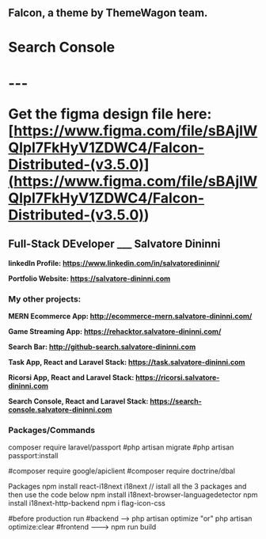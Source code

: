 ## Falcon, a theme by ThemeWagon team.
<h1>Search Console<h1>
---

Get the figma design file here:
[https://www.figma.com/file/sBAjIWQIpl7FkHyV1ZDWC4/Falcon-Distributed-(v3.5.0)](<https://www.figma.com/file/sBAjIWQIpl7FkHyV1ZDWC4/Falcon-Distributed-(v3.5.0)>)

<h2>Full-Stack DEveloper ___ <span>Salvatore Dininni</span></h2>

<b>linkedIn Profile: <a href="https://www.linkedin.com/in/salvatoredininni/" >https://www.linkedin.com/in/salvatoredininni/ </a></b>

<b>Portfolio Website: <a href="https://salvatore-dininni.com/" >https://salvatore-dininni.com</a></b> 


<h3>My other projects:</h3>

<b>MERN Ecommerce App: <a href="http://ecommerce-mern.salvatore-dininni.com/" >http://ecommerce-mern.salvatore-dininni.com/</a></b> 

<b>Game Streaming App: <a href="https://rehacktor.salvatore-dininni.com/" >https://rehacktor.salvatore-dininni.com/</a></b> 

<b>Search Bar: <a href="http://github-search.salvatore-dininni.com">http://github-search.salvatore-dininni.com</a></b>

<b>Task App, React and Laravel Stack: <a href="https://task.salvatore-dininni.com">https://task.salvatore-dininni.com</a></b>

<b>Ricorsi App, React and Laravel Stack: <a href="https://ricorsi.salvatore-dininni.com">https://ricorsi.salvatore-dininni.com</a></b>

<b>Search Console, React and Laravel Stack: <a href="https://search-console.salvatore-dininni.com">https://search-console.salvatore-dininni.com</a></b>

<h3>Packages/Commands</h3>
composer require laravel/passport
#php artisan migrate
#php artisan passport:install

#composer require google/apiclient
#composer require doctrine/dbal

Packages
npm install react-i18next i18next  // istall all the 3 packages and then use the code below
npm install i18next-browser-languagedetector
npm install i18next-http-backend
npm i flag-icon-css

#before production run 
#backend --> php artisan optimize  "or" php artisan optimize:clear
#frontend ---> npm run build